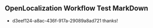 ## OpenLocalization Workflow Test MarkDown
* d3eef124-a8ac-436f-917a-29089a8ad721 thanks!

<!--HONumber=Jul16_HO3-->


